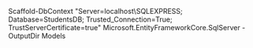 Scaffold-DbContext "Server=localhost\SQLEXPRESS; Database=StudentsDB; Trusted_Connection=True; TrustServerCertificate=true" Microsoft.EntityFrameworkCore.SqlServer -OutputDir Models